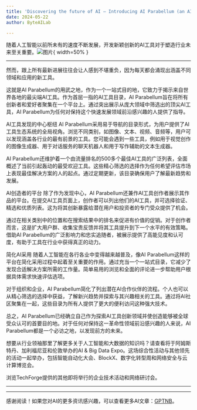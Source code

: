 ```yaml
---
title: 'Discovering the future of AI – Introducing AI Parabellum (an AI tools directory)'
date: 2024-05-22
author: ByteAILab

---
```


随着人工智能以前所未有的速度不断发展，开发新颖创新的AI工具对于塑造行业未来至关重要。![图片](https://www.artificialintelligence-news.com/wp-content/uploads/sites/9/2024/05/AI-Parabellum.png){ width=50% }

---
然而，跟上所有最新进展往往会让人感到不堪重负，因为每天都会涌现出涵盖不同领域和应用的新工具。

这就是AI Parabellum的用武之地，作为一个一站式目的地，它致力于揭示来自世界各地的最尖端AI工具。作为首屈一指的AI工具目录，AI Parabellum旨在将所有创新者和爱好者聚集在一个平台上。通过突出展示从庞大领域中筛选出的顶尖AI工具，AI Parabellum为任何对保持这个快速发展领域前沿感兴趣的人提供了指导。

AI工具发现的中心枢纽
AI Parabellum采用易于导航的目录形式，为用户提供了AI工具生态系统的全局视角。浏览不同类别，如图像、文本、视频、音频等，用户可以发现涵盖各行业的最有前景的工具。您可能会遇到一些工具，例如用于视觉创作的图像生成器、用于对话服务的聊天机器人和用于写作辅助的文本生成器。

AI Parabellum还维护着一个由流量排名的500多个最佳AI工具的广泛列表，全面概述了当前引起轰动的最受欢迎工具。这些精心筛选的选择作为任何希望评估市场上表现最佳解决方案的人的起点。通过定期更新，该目录确保用户了解最新趋势和发展。

AI创造者的平台
除了作为发现中心，AI Parabellum还兼作AI工具创作者展示其作品的平台。在提交AI工具页面上，创作者可以列出他们的AI工具，并可选择验证、精选和优质列表。这为将其创新暴露给潜在用户和投资者的专门受众提供了机会。

通过在相关类别中的位置和在搜索结果中的排名来促进有价值的促销。对于创作者而言，这是扩大用户群、收集宝贵反馈并将其工具提升到下一个水平的有效策略。借助AI Parabellum的广泛影响力和忠实追随者，被展示提供了高能见度和认可度，有助于工具在行业中获得真正的动力。

简化AI采用
随着人工智能在各行各业中变得越来越普及，像AI Parabellum这样的平台在简化采用过程中起着至关重要的作用。通过充当一个一站式目录，它减少了发现合适解决方案所需的工作量。简单易用的浏览和全面的评论进一步帮助用户根据具体需求快速评估选项。

对于组织和企业，AI Parabellum简化了列出潜在AI合作伙伴的流程。个人也可以从精心筛选的选择中获益，了解新兴趋势并探索与其兴趣相关的工具。通过将AI社区聚集在一起，这些目录为所有人提供了更大的便利访问这种强大技术。

总之，AI Parabellum已经确立自己作为探索AI工具创新领域并使创造能够被全球受众认可的首要目的地。对于任何对保持这一革命性领域前沿感兴趣的人来说，AI Parabellum都是一个必访之地，以发现前方的未来。

想要从行业领袖那里了解更多关于人工智能和大数据的知识吗？请查看将于阿姆斯特丹、加利福尼亚和伦敦举办的AI & Big Data Expo。这场综合性活动与其他领先的活动一起举办，包括智能自动化大会、BlockX、数字化转型周和网络安全与云计算博览会。

浏览TechForge提供的其他即将举行的企业技术活动和网络研讨会。


---
---
感谢阅读！如果您对AI的更多资讯感兴趣，可以查看更多AI文章：[GPTNB](https://gptnb.com)。